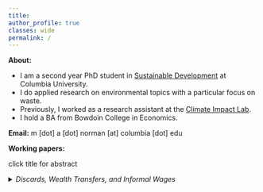 ```yaml
---
title: 
author_profile: true
classes: wide
permalink: /
---
```


**About:**
- I am a second year PhD student in [Sustainable Development](https://www.sipa.columbia.edu/academics/programs/phd-sustainable-development) at Columbia University.
- I do applied research on environmental topics with a particular focus on waste.
- Previously, I worked as a research assistant at the [Climate Impact Lab](https://impactlab.org/).
- I hold a BA from Bowdoin College in Economics.

**Email:**  m [dot] a [dot] norman [at] columbia [dot] edu

**Working papers:**

click title for abstract
<details><summary> <em>Discards, Wealth Transfers, and Informal Wages</em> </summary>
<p>
This paper suggests that waste policy can reduce the incidence of low birth weight in low income populations to a similar extent as EITC. A very simple economic model of recycling participation implies that recycling for cash transfers wealth to low-wage earners. Between 1973 and 1990, ten states introduced deposit refund programs for beverage containers. These policy introductions likely increased the magnitude of wealth transfers associated with recycling and as a consequence improved birth outcomes among low-wage earners. This paper exploits idiosyncratic variation in the timing and location of policy implementation to measure for any reduction in the incidence of low birth weight associated with deposit refund programs. The results show deposit refund introductions are associated with a .09-.29 percentage point reduction in the incidence of low birth weight on average among mothers with less than a high school education. I rely on the literature connecting wealth transfers and birth outcomes to argue this result extends a small empirical literature highlighting the progressive nature of beverage container deposit refund programs. More generally, this paper adds to a broader area of research focused on the distributional consequences of environmental policy.
</p>
</details>








